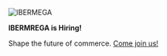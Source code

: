 ![IBERMEGA](https://ibermega.com/wp-content/themes/ibermega/images/frontpage/programacion-inteligente.webp)

**IBERMREGA is Hiring!**

Shape the future of commerce. [Come join us!](https://ibermega.com)
